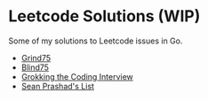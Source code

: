 # Leetcode Solutions (WIP)

Some of my solutions to Leetcode issues in Go.

- [Grind75](./blind75/index.md)
- [Blind75](./blind75/index.md)
- [Grokking the Coding Interview](./grokking/index.md)
- [Sean Prashad's List](./prashad/index.md)

